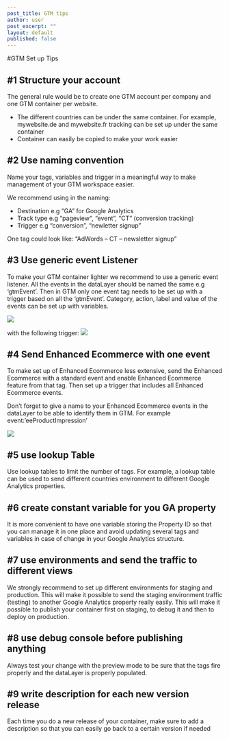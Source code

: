 ```yaml
---
post_title: GTM tips
author: user
post_excerpt: ""
layout: default
published: false
---
```

#GTM Set up Tips

## #1 Structure your account
The general rule would be to create one GTM account per company and one GTM container per website. 

- The different countries can be under the same container. For example, mywebsite.de and mywebsite.fr tracking can be set up under the same container
-	Container can easily be copied to make your work easier

## #2 Use naming convention
Name your tags, variables and trigger in a meaningful way to make management of your GTM workspace easier.

We recommend using in the naming:


- Destination e.g “GA” for Google Analytics
- Track type e.g “pageview“, “event”, “CT” (conversion tracking)
- Trigger e.g “conversion”, “newletter signup”
 
One tag could look like: “AdWords – CT – newsletter signup”

## #3 Use generic event Listener
To make your GTM container lighter we recommend to use a generic event listener. All the events in the dataLayer should be named the same e.g ‘gtmEvent’. Then in GTM only one event tag needs to be set up with a trigger based on all the ‘gtmEvent’. Category, action, label and value of the events can be set up with variables.

![](pics\gtm-set-up-tips-1.png) 

with the following trigger:
![](pics\gtm-set-up-tips-2.png) 
 
## #4 Send Enhanced Ecommerce with one event
To make set up of Enhanced Ecommerce less extensive, send the Enhanced Ecommerce with a standard event and enable Enhanced Ecommerce feature from that tag. Then set up a trigger that includes all Enhanced Ecommerce events.

Don’t forget to give a name to your Enhanced Ecommerce events in the dataLayer to be able to identify them in GTM.
For example event:’eeProductImpression’

![](pics\gtm-set-up-tips-3.png) 
 
## #5 use lookup Table
Use lookup tables to limit the number of tags. For example, a lookup table can be used to send different countries environment to different Google Analytics properties.

## #6 create constant variable for you GA property
It is more convenient to have one variable storing the Property ID so that you can manage it in one place and avoid updating several tags and variables in case of change in your Google Analytics structure.

## #7 use environments and send the traffic to different views
We strongly recommend to set up different environments for staging and production. This will make it possible to send the staging environment traffic (testing) to another Google Analytics property really easily. This will make it possible to publish your container first on staging, to debug it and then to deploy on production.

## #8 use debug console before publishing anything
Always test your change with the preview mode to be sure that the tags fire properly and the dataLayer is properly populated.

## #9 write description for each new version release
Each time you do a new release of your container, make sure to add a description so that you can easily go back to a certain version if needed

